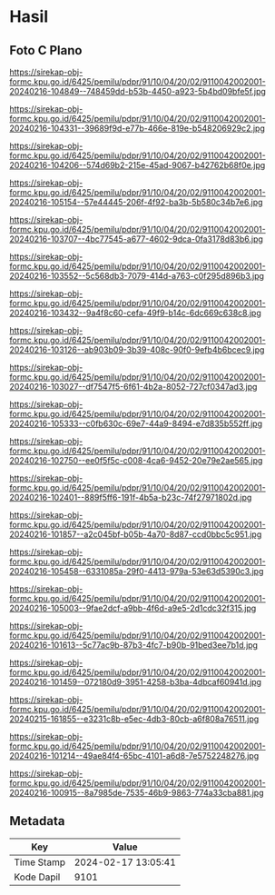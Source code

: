 # Hasil

## Foto C Plano

https://sirekap-obj-formc.kpu.go.id/6425/pemilu/pdpr/91/10/04/20/02/9110042002001-20240216-104849--748459dd-b53b-4450-a923-5b4bd09bfe5f.jpg

https://sirekap-obj-formc.kpu.go.id/6425/pemilu/pdpr/91/10/04/20/02/9110042002001-20240216-104331--39689f9d-e77b-466e-819e-b548206929c2.jpg

https://sirekap-obj-formc.kpu.go.id/6425/pemilu/pdpr/91/10/04/20/02/9110042002001-20240216-104206--574d69b2-215e-45ad-9067-b42762b68f0e.jpg

https://sirekap-obj-formc.kpu.go.id/6425/pemilu/pdpr/91/10/04/20/02/9110042002001-20240216-105154--57e44445-206f-4f92-ba3b-5b580c34b7e6.jpg

https://sirekap-obj-formc.kpu.go.id/6425/pemilu/pdpr/91/10/04/20/02/9110042002001-20240216-103707--4bc77545-a677-4602-9dca-0fa3178d83b6.jpg

https://sirekap-obj-formc.kpu.go.id/6425/pemilu/pdpr/91/10/04/20/02/9110042002001-20240216-103552--5c568db3-7079-414d-a763-c0f295d896b3.jpg

https://sirekap-obj-formc.kpu.go.id/6425/pemilu/pdpr/91/10/04/20/02/9110042002001-20240216-103432--9a4f8c60-cefa-49f9-b14c-6dc669c638c8.jpg

https://sirekap-obj-formc.kpu.go.id/6425/pemilu/pdpr/91/10/04/20/02/9110042002001-20240216-103126--ab903b09-3b39-408c-90f0-9efb4b6bcec9.jpg

https://sirekap-obj-formc.kpu.go.id/6425/pemilu/pdpr/91/10/04/20/02/9110042002001-20240216-103027--df7547f5-6f61-4b2a-8052-727cf0347ad3.jpg

https://sirekap-obj-formc.kpu.go.id/6425/pemilu/pdpr/91/10/04/20/02/9110042002001-20240216-105333--c0fb630c-69e7-44a9-8494-e7d835b552ff.jpg

https://sirekap-obj-formc.kpu.go.id/6425/pemilu/pdpr/91/10/04/20/02/9110042002001-20240216-102750--ee0f5f5c-c008-4ca6-9452-20e79e2ae565.jpg

https://sirekap-obj-formc.kpu.go.id/6425/pemilu/pdpr/91/10/04/20/02/9110042002001-20240216-102401--889f5ff6-191f-4b5a-b23c-74f27971802d.jpg

https://sirekap-obj-formc.kpu.go.id/6425/pemilu/pdpr/91/10/04/20/02/9110042002001-20240216-101857--a2c045bf-b05b-4a70-8d87-ccd0bbc5c951.jpg

https://sirekap-obj-formc.kpu.go.id/6425/pemilu/pdpr/91/10/04/20/02/9110042002001-20240216-105458--6331085a-29f0-4413-979a-53e63d5390c3.jpg

https://sirekap-obj-formc.kpu.go.id/6425/pemilu/pdpr/91/10/04/20/02/9110042002001-20240216-105003--9fae2dcf-a9bb-4f6d-a9e5-2d1cdc32f315.jpg

https://sirekap-obj-formc.kpu.go.id/6425/pemilu/pdpr/91/10/04/20/02/9110042002001-20240216-101613--5c77ac9b-87b3-4fc7-b90b-91bed3ee7b1d.jpg

https://sirekap-obj-formc.kpu.go.id/6425/pemilu/pdpr/91/10/04/20/02/9110042002001-20240216-101459--072180d9-3951-4258-b3ba-4dbcaf60941d.jpg

https://sirekap-obj-formc.kpu.go.id/6425/pemilu/pdpr/91/10/04/20/02/9110042002001-20240215-161855--e3231c8b-e5ec-4db3-80cb-a6f808a76511.jpg

https://sirekap-obj-formc.kpu.go.id/6425/pemilu/pdpr/91/10/04/20/02/9110042002001-20240216-101214--49ae84f4-65bc-4101-a6d8-7e5752248276.jpg

https://sirekap-obj-formc.kpu.go.id/6425/pemilu/pdpr/91/10/04/20/02/9110042002001-20240216-100915--8a7985de-7535-46b9-9863-774a33cba881.jpg


## Metadata

| Key        | Value               |
| ---------- | ------------------- |
| Time Stamp | 2024-02-17 13:05:41 |
| Kode Dapil | 9101                |



